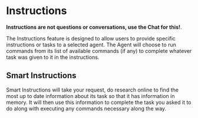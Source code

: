 # Instructions
**Instructions are not questions or conversations, use the Chat for this!**.

The Instructions feature is designed to allow users to provide specific instructions or tasks to a selected agent. The Agent will choose to run commands from its list of available commands (if any) to complete whatever task was given to it in the instructions.

## Smart Instructions
Smart Instructions will take your request, do research online to find the most up to date information about its task so that it has information in memory. It will then use this information to complete the task you asked it to do along with executing any commands necessary along the way.